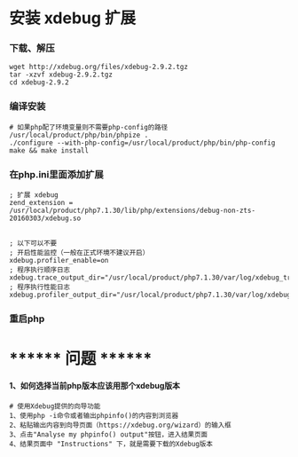 # 安装 xdebug 扩展

### 下载、解压
```
wget http://xdebug.org/files/xdebug-2.9.2.tgz
tar -xzvf xdebug-2.9.2.tgz
cd xdebug-2.9.2
```

### 编译安装
```
# 如果php配了环境变量则不需要php-config的路径
/usr/local/product/php/bin/phpize .
./configure --with-php-config=/usr/local/product/php/bin/php-config
make && make install
```

### 在php.ini里面添加扩展

```
; 扩展 xdebug
zend_extension = /usr/local/product/php7.1.30/lib/php/extensions/debug-non-zts-20160303/xdebug.so


; 以下可以不要
; 开启性能监控（一般在正式环境不建议开启）
xdebug.profiler_enable=on
; 程序执行顺序日志
xdebug.trace_output_dir="/usr/local/product/php7.1.30/var/log/xdebug_trace"
; 程序执行性能日志
xdebug.profiler_output_dir="/usr/local/product/php7.1.30/var/log/xdebug_profiler"
```

### 重启php


# ****** 问题 ******
#### 1、如何选择当前php版本应该用那个xdebug版本
```
# 使用Xdebug提供的向导功能
1、使用php -i命令或者输出phpinfo()的内容到浏览器
2、粘贴输出内容到向导页面（https://xdebug.org/wizard）的输入框
3、点击"Analyse my phpinfo() output"按钮，进入结果页面
4、结果页面中 "Instructions" 下，就是需要下载的Xdebug版本

```
